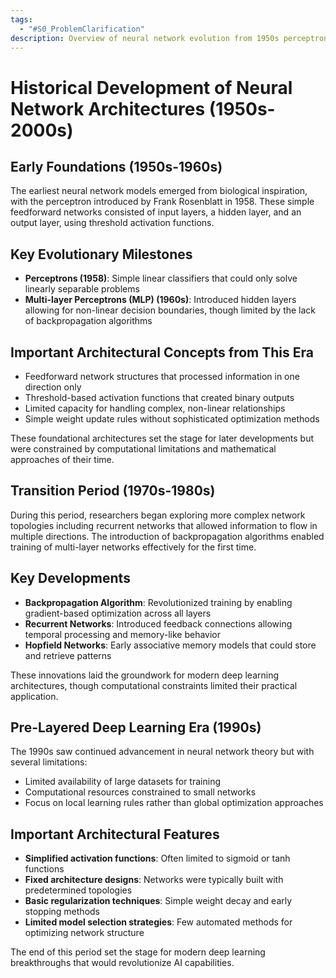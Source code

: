```yaml
---
tags:
  - "#S0_ProblemClarification"
description: Overview of neural network evolution from 1950s perceptrons to 1990s pre‑deep learning, covering early feedforward models, backpropagation, recurrent and Hopfield networks, and limitations that set the stage for modern deep learning.
---
```

# Historical Development of Neural Network Architectures (1950s-2000s)

## Early Foundations (1950s-1960s)
The earliest neural network models emerged from biological inspiration, with the perceptron introduced by Frank Rosenblatt in 1958. These simple feedforward networks consisted of input layers, a hidden layer, and an output layer, using threshold activation functions.

## Key Evolutionary Milestones
- **Perceptrons (1958)**: Simple linear classifiers that could only solve linearly separable problems
- **Multi-layer Perceptrons (MLP) (1960s)**: Introduced hidden layers allowing for non-linear decision boundaries, though limited by the lack of backpropagation algorithms

## Important Architectural Concepts from This Era
- Feedforward network structures that processed information in one direction only  
- Threshold-based activation functions that created binary outputs
- Limited capacity for handling complex, non-linear relationships
- Simple weight update rules without sophisticated optimization methods

These foundational architectures set the stage for later developments but were constrained by computational limitations and mathematical approaches of their time.

## Transition Period (1970s-1980s)
During this period, researchers began exploring more complex network topologies including recurrent networks that allowed information to flow in multiple directions. The introduction of backpropagation algorithms enabled training of multi-layer networks effectively for the first time.

## Key Developments
- **Backpropagation Algorithm**: Revolutionized training by enabling gradient-based optimization across all layers  
- **Recurrent Networks**: Introduced feedback connections allowing temporal processing and memory-like behavior
- **Hopfield Networks**: Early associative memory models that could store and retrieve patterns

These innovations laid the groundwork for modern deep learning architectures, though computational constraints limited their practical application.

## Pre-Layered Deep Learning Era (1990s)
The 1990s saw continued advancement in neural network theory but with several limitations:
- Limited availability of large datasets for training
- Computational resources constrained to small networks  
- Focus on local learning rules rather than global optimization approaches

## Important Architectural Features
- **Simplified activation functions**: Often limited to sigmoid or tanh functions
- **Fixed architecture designs**: Networks were typically built with predetermined topologies
- **Basic regularization techniques**: Simple weight decay and early stopping methods
- **Limited model selection strategies**: Few automated methods for optimizing network structure

The end of this period set the stage for modern deep learning breakthroughs that would revolutionize AI capabilities.
